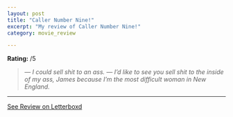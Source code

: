 ```yaml
---
layout: post
title: "Caller Number Nine!"
excerpt: "My review of Caller Number Nine!"
category: movie_review

---
```


**Rating:** /5

<blockquote>
<i>— I could sell shit to an ass.
— I’d like to see you sell shit to the inside of my ass, James because I’m the most difficult woman in New England. </i></blockquote>

<hr>

[See Review on Letterboxd](https://boxd.it/6ToRaT)
